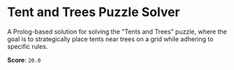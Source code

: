 # Tent and Trees Puzzle Solver

A Prolog-based solution for solving the "Tents and Trees" puzzle, where the goal is to strategically place tents near trees on a grid while adhering to specific rules.

**Score**:  `20.0`

